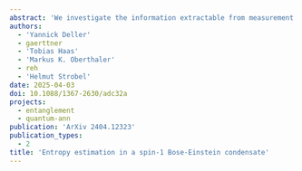 ```yaml
---
abstract: 'We investigate the information extractable from measurement distributions of two non-commuting spin observables in a multi-well spin-1 Bose–Einstein condensate. We provide a variety of analytic and numerical evidence that suitably chosen classical entropies and classical mutual informations thereof contain the typical feature of quantum entropies known in quantum field theories, that is, the area law, even in the non-Gaussian regime and for a non-zero temperature. Towards a feasible experimental implementation, we estimate entropic quantities from a finite number of samples without any additional assumptions on the underlying quantum state using k-nearest neighbor estimators.'
authors:
  - 'Yannick Deller'
  - gaerttner
  - 'Tobias Haas'
  - 'Markus K. Oberthaler'
  - reh
  - 'Helmut Strobel'
date: 2025-04-03
doi: 10.1088/1367-2630/adc32a
projects:
  - entanglement
  - quantum-ann
publication: 'ArXiv 2404.12323'
publication_types:
  - 2
title: 'Entropy estimation in a spin-1 Bose-Einstein condensate'
---
```

